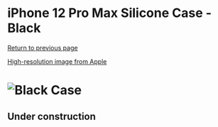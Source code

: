 # iPhone 12 Pro Max Silicone Case - Black

[Return to previous page](/iphone_12)

[High-resolution image from Apple](https://store.storeimages.cdn-apple.com/8756/as-images.apple.com/is//MHLG3?wid=4500&hei=4500&fmt=png)

# ![Black Case](/everyphone/MHLG3.png)

## Under construction
